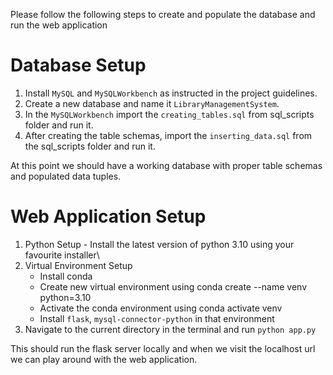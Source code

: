 Please follow the following steps to create and populate the database and run the web application

# Database Setup
 1. Install `MySQL` and `MySQLWorkbench` as instructed in the project guidelines.
 2. Create a new database and name it `LibraryManagementSystem`.
 3. In the `MySQLWorkbench` import the `creating_tables.sql` from sql_scripts folder and run it.
 4. After creating the table schemas, import the `inserting_data.sql` from the sql_scripts folder and run it.

At this point we should have a working database with proper table schemas and populated data tuples.

# Web Application Setup
1. Python Setup - Install the latest version of python 3.10 using your favourite installer\
2. Virtual Environment Setup
    - Install conda
    - Create new virtual environment using conda create --name venv python=3.10
    - Activate the conda environment using conda activate venv
    - Install `flask`, `mysql-connector-python` in that environment
3. Navigate to the current directory in the terminal and run `python app.py`

This should run the flask server locally and when we visit the localhost url we can play around with the web application.
